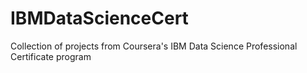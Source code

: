 # IBMDataScienceCert
Collection of projects from Coursera's IBM Data Science Professional Certificate program
